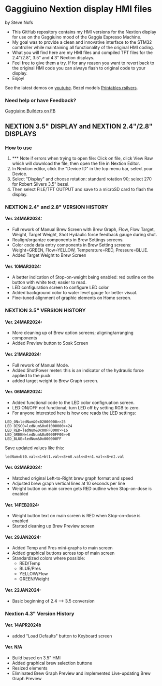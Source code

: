 # Gaggiuino Nextion display HMI files

by Steve Nofs
  - This GitHub repository contains my HMI versions for the Nextion display for use on the Gaggiuino mood of the Gaggia Espresso Machine.
  - My goal was to provide a clean and innovative interface to the STM32 comtroller while maintaining all functionality of the original HMI coding.
  - What you will find here are my HMI files and compiled TFT files for the 2.4"/2.8", 3.5" and 4.3" Nextion displays.
  - Feel free to give them a try. If for any reason you want to revert back to the original HMI code you can always flash to original code to your display.
  - Enjoy!

See the latest demos on [youtube](https://www.youtube.com/@stevenofs8795).
Bezel models [Printables rsilvers](https://www.printables.com/model/487643-gaggiuino-24-28-and-35-nextion-display-housing).

### Need help or have Feedback?
 [Gaggiuino Builders on FB](https://www.facebook.com/groups/5362374853865845)


## NEXTION 3.5" DISPLAY and NEXTION 2.4"/2.8" DISPLAYS

### How to use
1. *** Note if errors when trying to open file: Click on file, click View Raw which will download the file, then open the file in Nextion Editor.
2. In Nextion editor, click the "Device ID" in the top menu bar, select your Device. 
3. Select "Display" and choose rotation: standard rotation 90; select 270 for Robert Silvers 3.5" bezel.
4. Then select FILE/TFT OUTPUT and save to a microSD card to flash the display.


### NEXTION 2.4" and 2.8" VERSION HISTORY ####

#### Ver. 24MAR2024:

- Full rework of Manual Brew Screen with Brew Graph, Flow, Flow Target, Weight, Target Weight, Shot Hydaulic force feedback gauge during shot.
- Realign/organize components in Brew Settings screens.
- Color code data entry components in Brew Setting screens: Weight=GREEN, Flow=YELLOW, Temperature=RED, Pressure=BLUE.
- Added Target Weight to Brew Screen

#### Ver. 10MAR2024:
- A better indication of Stop-on-weight being enabled: red outline on the button with white text; easier to read. 
- LED configuration screen to configure LED color
- Added background color to water level gauge for better visual.
- Fine-tuned alignment of graphic elements on Home screen.



### NEXTION 3.5" VERSION HISTORY #####

#### Ver. 24MAR2024:

- More cleaning up of Brew option screens; aligning/arranging components
- Added Preview button to Soak Screen

#### Ver. 21MAR2024:

- Full rework of  Manual Mode.
- Added ShotPower meter: this is an indicator of the hydraulic force applied to the puck
- added target weight to Brew Graph screen. 

#### Ver. 06MAR2024:

- Added functional code to the LED color configruation screen.
- LED ON/OFF not functional; turn LED off by setting RGB to zero.
- For anyone interested here is how one reads the LED settings:
```
LED_ON=ledNum&0x02000000>>25
LED_DISCO=ledNum&0x01000000>>24
LED_RED=ledNum&0x00FF0000>>16
LED_GREEN=ledNum&0x0000FF00>>8
LED_BLUE=ledNum&0x000000FF
```

Save updated values like this:

`ledNum=bt0.val<<1+bt1.val<<8+n0.val<<8+n1.val<<8+n2.val`


#### Ver. 02MAR2024:
- Matched original Left-to-Right brew graph format and speed
- Adjusted brew graph vertical lines at 10 seconds per line
- Weight button on main screen gets RED outline when Stop-on-dose is enabled


#### Ver. 14FEB2024:
- Weight button text on main screen is RED when Stop-on-dose is enabled
- Started cleaning up Brew Preview screen


#### Ver. 29JAN2024:
- Added Temp and Pres mini-graphs to main screen
- Added graphical buttons across top of main screen
- Standardized colors where possible: 
    - RED/Temp
    - BLUE/Pres
    - YELLOW/Flow
    - GREEN/Weight


#### Ver. 22JAN2024:
- Basic beginning of 2.4 --> 3.5 conversion




### Nextion 4.3" Version History


#### Ver. 14APR2024b
- added "Load Defaults" button to Keyboard screen


#### Ver. N/A
- Build based on 3.5" HMI
- Added graphical brew selection buttone
- Resized elements
- Eliminated Brew Graph Preview and implemented Live-updating Brew Graph Preview




